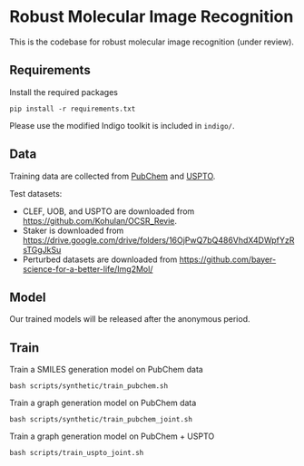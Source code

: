 # Robust Molecular Image Recognition
This is the codebase for robust molecular image recognition (under review).

## Requirements
Install the required packages
```
pip install -r requirements.txt
```
Please use the modified Indigo toolkit is included in ``indigo/``.

## Data
Training data are collected from [PubChem](https://ftp.ncbi.nlm.nih.gov/pubchem/Compound/) and 
[USPTO](https://bulkdata.uspto.gov/).

Test datasets:
- CLEF, UOB, and USPTO are downloaded from https://github.com/Kohulan/OCSR_Revie.
- Staker is downloaded from https://drive.google.com/drive/folders/16OjPwQ7bQ486VhdX4DWpfYzRsTGgJkSu 
- Perturbed datasets are downloaded from https://github.com/bayer-science-for-a-better-life/Img2Mol/

## Model
Our trained models will be released after the anonymous period.

## Train
Train a SMILES generation model on PubChem data
```
bash scripts/synthetic/train_pubchem.sh
```

Train a graph generation model on PubChem data
```
bash scripts/synthetic/train_pubchem_joint.sh
```

Train a graph generation model on PubChem + USPTO
```
bash scripts/train_uspto_joint.sh
```

